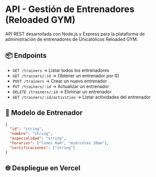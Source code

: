 # API - Gestión de Entrenadores (Reloaded GYM)

API REST desarrollada con Node.js y Express para la plataforma de administración de entrenadores de Unicatólicos Reloaded GYM.

## 📦 Endpoints

- `GET /trainers` → Listar todos los entrenadores
- `GET /trainers/:id` → Obtener un entrenador por ID
- `POST /trainers` → Crear un nuevo entrenador
- `PUT /trainers/:id` → Actualizar un entrenador
- `DELETE /trainers/:id` → Eliminar un entrenador
- `GET /trainers/:id/activities` → Listar actividades del entrenador

## 🧪 Modelo de Entrenador

```json
{
  "id": "string",
  "nombre": "string",
  "especialidad": "string",
  "horarios": ["lunes 8am", "miércoles 10am"],
  "certificaciones": ["string"]
}
```

## 🌐 Despliegue en Vercel


